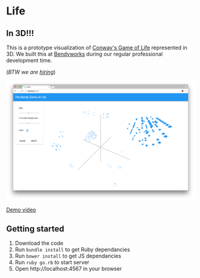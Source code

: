 Life
====

In 3D!!!
--------

This is a prototype visualization of [Conway's Game of Life](https://en.wikipedia.org/wiki/Conway%27s_Game_of_Life) represented in 3D. We built this at [Bendyworks](https://bendyworks.com) during our regular professional development time.

(_BTW we are [hiring](https://bendyworks.com/careers)_)

![Example](example.png)

[Demo video](https://www.youtube.com/watch?v=_hewWDDvkMQ)

Getting started
---------------

 1. Download the code
 1. Run `bundle install` to get Ruby dependancies
 1. Run `bower install` to get JS dependancies
 1. Run `ruby go.rb` to start server
 1. Open http://localhost:4567 in your browser
